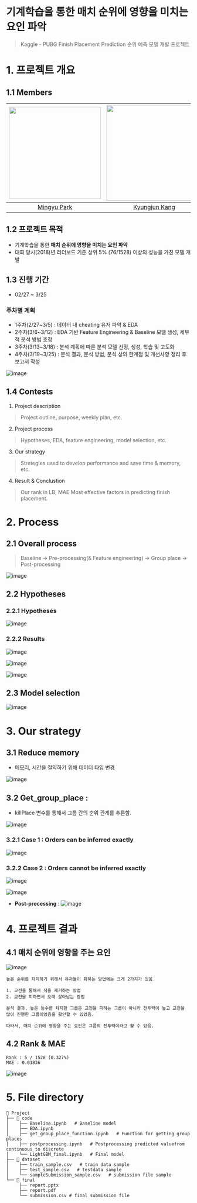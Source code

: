 # 기계학습을 통한 매치 순위에 영향을 미치는 요인 파악

> Kaggle - PUBG Finish Placement Prediction 순위 예측 모델 개발 프로젝트

# 1. 프로젝트 개요

## 1.1 Members 

<div align=center>

|[<img src="https://user-images.githubusercontent.com/73567364/228241695-6c57056c-3a78-46c6-bf22-527a91bc74f5.png" width = "250"/></a>](https://github.com/mg4432)|[<img src="https://avatars.githubusercontent.com/u/73216281?v=4" width = "260"/></a>](https://github.com/kangjun205)|
|:--:|:--:|
|[Mingyu Park](https://github.com/mg4432/)|[Kyungjun Kang](https://github.com/kangjun205)|

</div>

## 1.2 프로젝트 목적
- 기계학습을 통한 **매치 순위에 영향을 미치는 요인 파악**
- 대회 당시(2018)년 리더보드 기준 상위 5% (76/1528) 이상의 성능을 가진 모델 개발 

## 1.3 진행 기간 
- 02/27 ~  3/25
### 주차별 계획
- 1주차(2/27~3/5) : 데이터 내 cheating 유저 파악 & EDA
- 2주차(3/6~3/12) : EDA 기반 Feature Engineering & Baseline 모델 생성, 세부적 분석 방법 조정
- 3주차(3/13~3/18) : 분석 계획에 따른 분석 모델 선정, 생성, 학습 및 고도화
- 4주차(3/19~3/25) : 분석 결과, 분석 방법, 분석 상의 한계점 및 개선사항 정리 후 보고서 작성 
 
![image](https://user-images.githubusercontent.com/73567364/228247433-fb80f097-f4ca-4dce-8a26-8ee172b6e918.png)


## 1.4 Contests
1. Project description
> Project outline, purpose, weekly plan, etc.
2. Project process
> Hypotheses, EDA, feature engineering, model selection, etc.
3. Our strategy
> Stretegies used to develop performance and save time & memory, etc.
4. Result & Conclustion
> Our rank in LB, MAE
> Most effective factors in predicting finish placement.

# 2. Process
## 2.1 Overall process

> Baseline → Pre-processing(& Feature engineering) → Group place → Post-processing

![image](https://user-images.githubusercontent.com/73567364/228247822-7830d064-8b5d-4d6d-9a30-98690f0a23da.png)

## 2.2 Hypotheses 

### 2.2.1 Hypotheses

![image](https://user-images.githubusercontent.com/73567364/228257858-7eaec8a1-d18b-421f-ab0c-d5f848082324.png)

### 2.2.2 Results 

![image](https://user-images.githubusercontent.com/73567364/228258283-8eeca85b-eff8-4257-8691-fb659e6c68e9.png)

![image](https://user-images.githubusercontent.com/73567364/228258358-0e954b55-5ad3-4d7b-a8a8-f5e4035391a9.png)

![image](https://user-images.githubusercontent.com/73567364/228258392-dafed0b9-3e56-4789-b8bf-d860eed61c12.png)

## 2.3 Model selection 

![image](https://user-images.githubusercontent.com/73567364/228258594-bed1762d-d0c2-475e-9c78-d6f6d15581c6.png)

# 3. Our strategy

## 3.1 Reduce memory

- 메모리, 시간을 절약하기 위해 데이터 타입 변경

![image](https://user-images.githubusercontent.com/73567364/228252684-dfcbf94a-eca0-4320-b6b9-9b5149c9707d.png)

## 3.2 Get_group_place :
- killPlace 변수를 통해서 그룹 간의 순위 관계를 추론함.

![image](https://user-images.githubusercontent.com/73567364/228252065-b4cf4ce4-d985-4fec-8b1f-5509c2243095.png)

### 3.2.1 Case 1 : Orders can be inferred exactly

![image](https://user-images.githubusercontent.com/73567364/228252533-d9c9b970-efb4-4c4e-a6d4-799a20143512.png)

### 3.2.2 Case 2 : Orders cannot be inferred exactly

![image](https://user-images.githubusercontent.com/73567364/228252776-7e7d9cbe-7ed7-42a2-bcad-ce582ac3ea29.png)

![image](https://user-images.githubusercontent.com/73567364/228252878-3ccb6525-92b9-4280-85d4-a8dd093c4029.png)  

- **Post-processing** :
![image](https://user-images.githubusercontent.com/73567364/228253557-cd1e88d0-a508-4f0e-a9aa-453d41f4a0c5.png)


# 4. 프로젝트 결과

## 4.1 매치 순위에 영향을 주는 요인

![image](https://user-images.githubusercontent.com/73567364/228254597-8a42fb03-36c8-4dd0-a23b-163a7efe8904.png)

```{r}
높은 순위를 차지하기 위해서 유저들이 취하는 방법에는 크게 2가지가 있음. 

1. 교전을 통해서 적을 제거하는 방법 
2. 교전을 피하면서 오래 살아남는 방법 

분석 결과, 높은 등수를 차지한 그룹은 교전을 피하는 그룹이 아니라 전투력이 높고 교전을 많이 진행한 그룹이었음을 확인할 수 있었음.
```

```
따라서, 매치 순위에 영향을 주는 요인은 그룹의 전투력이라고 할 수 있음.
```
## 4.2 Rank & MAE

```
Rank : 5 / 1528 (0.327%) 
MAE : 0.01836
```

![image](https://user-images.githubusercontent.com/73567364/228254810-c06e1ffc-2a5d-451c-b114-6b4f2f2876bd.png)

# 5. File directory
```
📂 Project
├── 📂 code
│    ├── Baseline.ipynb   # Baseline model
│    ├── EDA.ipynb   
│    ├── get_group_place_function.ipynb   # Function for getting group places
│    ├── postprocessing.ipynb   # Postprocessing predicted valuefrom continuous to discrete
│    └── LightGBM_final.ipynb   # Final model
├── 📂 dataset
│    ├── train_sample.csv   # train data sample
│    ├── test_sample.csv   # testdata sample
│    └── sampleSubmission_sample.csv   # submission file sample
└── 📂 final
     ├── report.pptx 
     ├── report.pdf 
     └── submission.csv # final submission file
```


